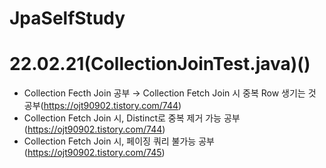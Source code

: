 # JpaSelfStudy



# 22.02.21(CollectionJoinTest.java)()
- Collection Fecth Join 공부 → Collection Fetch Join 시 중복 Row 생기는 것 공부(https://ojt90902.tistory.com/744)
- Collection Fetch Join 시, Distinct로 중복 제거 가능 공부 (https://ojt90902.tistory.com/744)
- Collection Fetch Join 시, 페이징 쿼리 불가능 공부(https://ojt90902.tistory.com/745)

